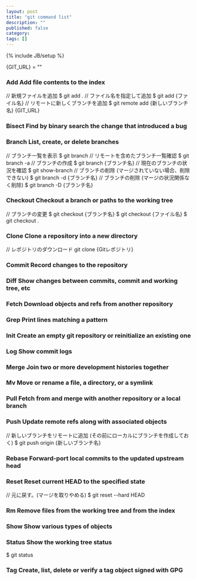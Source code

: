 ```yaml
---
layout: post
title: "git command list"
description: ""
published: false
category: 
tags: []
---
```

{% include JB/setup %}

{GIT_URL} = ""

### Add        Add file contents to the index

// 新規ファイルを追加
$ git add . 
// ファイル名を指定して追加
$ git add {ファイル名}
// リモートに新しくブランチを追加
$ git remote add {新しいブランチ名} {GIT_URL}

### Bisect     Find by binary search the change that introduced a bug
### Branch     List, create, or delete branches

// ブランチ一覧を表示
$ git branch 
// リモートを含めたブランチ一覧確認
$ git branch -a
// ブランチの作成
$ git branch {ブランチ名}
// 現在のブランチの状況を確認
$ git show-branch
// ブランチの削除 (マージされていない場合、削除できない)
$ git branch -d {ブランチ名}
// ブランチの削除 (マージの状況関係なく削除)
$ git branch -D {ブランチ名}

### Checkout   Checkout a branch or paths to the working tree

// ブランチの変更
$ git checkout {ブランチ名}
$ git checkout {ファイル名}
$ git checkout .

### Clone      Clone a repository into a new directory

// レポジトリのダウンロード
git clone {Gitレポジトリ}

### Commit     Record changes to the repository
### Diff       Show changes between commits, commit and working tree, etc
### Fetch      Download objects and refs from another repository
### Grep       Print lines matching a pattern
### Init       Create an empty git repository or reinitialize an existing one
### Log        Show commit logs
### Merge      Join two or more development histories together
### Mv         Move or rename a file, a directory, or a symlink
### Pull       Fetch from and merge with another repository or a local branch
### Push       Update remote refs along with associated objects

// 新しいブランチをリモートに追加 (その前にローカルにブランチを作成しておく)
$ git push origin {新しいブランチ名}


### Rebase     Forward-port local commits to the updated upstream head
### Reset      Reset current HEAD to the specified state

// 元に戻す。(マージを取りやめる)
$ git reset --hard HEAD

### Rm         Remove files from the working tree and from the index
### Show       Show various types of objects
### Status     Show the working tree status

$ git status

### Tag        Create, list, delete or verify a tag object signed with GPG

